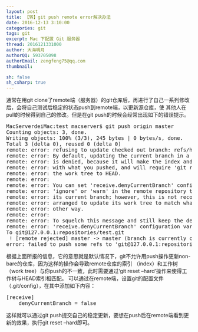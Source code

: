 ```yaml
---
layout: post
title: 【转】git push remote error解决办法  
date: 2016-12-13 3:10:00
categories: git
tags: git
excerpt: Mac 下配置 Git 服务器
thread: 2016121331000
author: 大海明月
authorQQ: 593705098
authorEmail: zengfeng75@qq.com
thumbnail: 

sh: false
sh_csharp: true
---
```



<p>通常在用git clone了remote端（服务器）的git仓库后，再进行了自己一系列修改后，会将自己测试后稳定的状态push到remote端，以更新源仓库，使 其他人在pull的时候得到自己的修改。但是在git push的时候会经常出现如下的错误提示。</p>

<pre>
MacServerdeiMac:test macserver$ git push origin master
Counting objects: 3, done.
Writing objects: 100% (3/3), 245 bytes | 0 bytes/s, done.
Total 3 (delta 0), reused 0 (delta 0)
remote: error: refusing to update checked out branch: refs/heads/master
remote: error: By default, updating the current branch in a non-bare repository
remote: error: is denied, because it will make the index and work tree inconsistent
remote: error: with what you pushed, and will require 'git reset --hard' to match
remote: error: the work tree to HEAD.
remote: error: 
remote: error: You can set 'receive.denyCurrentBranch' configuration variable to
remote: error: 'ignore' or 'warn' in the remote repository to allow pushing into
remote: error: its current branch; however, this is not recommended unless you
remote: error: arranged to update its work tree to match what you pushed in some
remote: error: other way.
remote: error: 
remote: error: To squelch this message and still keep the default behaviour, set
remote: error: 'receive.denyCurrentBranch' configuration variable to 'refuse'.
To git@127.0.0.1:repositories/test.git
 ! [remote rejected] master -> master (branch is currently checked out)
error: failed to push some refs to 'git@127.0.0.1:repositories/test.git'
</pre>

<p></p>
<p>根据上面所报的信息，它的意思就是默认情况下，git不允许用push操作更新non-bare的仓库，因为这样的操作会导致remote仓库的索引 （index）和工作树（work tree）与你push的不一致，此时需要通过‘git reset –hard’操作来使得工作树与HEAD索引相匹配。 可以通过在remote端，设置git的配置文件（.git/config），在其中添加如下内容： </p>


<pre>
[receive]
	denyCurrentBranch = false
</pre>

<p></p>
<p>这样就可以通过git push提交自己的稳定更新，要想在push后在remote端看到更新的效果，执行git reset –hard即可。</p>
